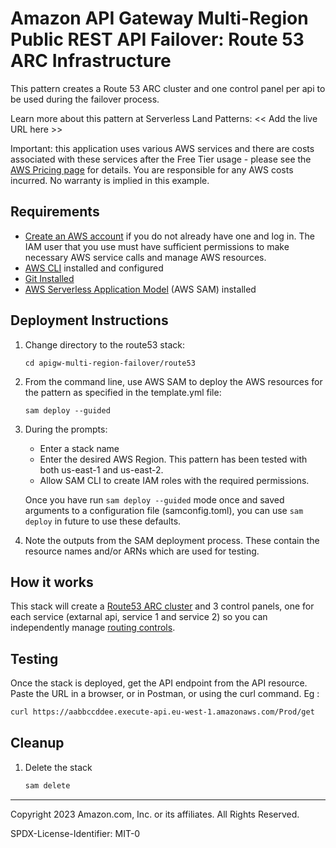 # Amazon API Gateway Multi-Region Public REST API Failover: Route 53 ARC Infrastructure

This pattern creates a Route 53 ARC cluster and one control panel per api to be used during the failover process.

Learn more about this pattern at Serverless Land Patterns: << Add the live URL here >>

Important: this application uses various AWS services and there are costs associated with these services after the Free Tier usage - please see the [AWS Pricing page](https://aws.amazon.com/pricing/) for details. You are responsible for any AWS costs incurred. No warranty is implied in this example.

## Requirements

* [Create an AWS account](https://portal.aws.amazon.com/gp/aws/developer/registration/index.html) if you do not already have one and log in. The IAM user that you use must have sufficient permissions to make necessary AWS service calls and manage AWS resources.
* [AWS CLI](https://docs.aws.amazon.com/cli/latest/userguide/install-cliv2.html) installed and configured
* [Git Installed](https://git-scm.com/book/en/v2/Getting-Started-Installing-Git)
* [AWS Serverless Application Model](https://docs.aws.amazon.com/serverless-application-model/latest/developerguide/serverless-sam-cli-install.html) (AWS SAM) installed

## Deployment Instructions

1. Change directory to the route53 stack:
    ```
    cd apigw-multi-region-failover/route53
    ```
1. From the command line, use AWS SAM to deploy the AWS resources for the pattern as specified in the template.yml file:
    ```
    sam deploy --guided
    ```
1. During the prompts:
    * Enter a stack name
    * Enter the desired AWS Region. This pattern has been tested with both us-east-1 and us-east-2.
    * Allow SAM CLI to create IAM roles with the required permissions.

    Once you have run `sam deploy --guided` mode once and saved arguments to a configuration file (samconfig.toml), you can use `sam deploy` in future to use these defaults.

1. Note the outputs from the SAM deployment process. These contain the resource names and/or ARNs which are used for testing.

## How it works

This stack will create a [Route53 ARC cluster](https://docs.aws.amazon.com/r53recovery/latest/dg/introduction-components.html) and 3 control panels, one for each service (extarnal api, service 1 and service 2) so you can independently manage [routing controls](https://docs.aws.amazon.com/r53recovery/latest/dg/routing-control.html).

## Testing

Once the stack is deployed, get the API endpoint from the API resource.
Paste the URL in a browser, or in Postman, or using the curl command.
Eg : 
```bash
curl https://aabbccddee.execute-api.eu-west-1.amazonaws.com/Prod/get
```

## Cleanup
 
1. Delete the stack
    ```bash
    sam delete
    ```
----
Copyright 2023 Amazon.com, Inc. or its affiliates. All Rights Reserved.

SPDX-License-Identifier: MIT-0